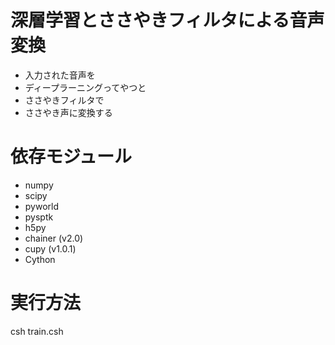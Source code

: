 # 深層学習とささやきフィルタによる音声変換
 * 入力された音声を
 * ディープラーニングってやつと
 * ささやきフィルタで
 * ささやき声に変換する

# 依存モジュール
 * numpy
 * scipy
 * pyworld
 * pysptk
 * h5py
 * chainer (v2.0)
 * cupy (v1.0.1)
 * Cython

# 実行方法
csh train.csh
